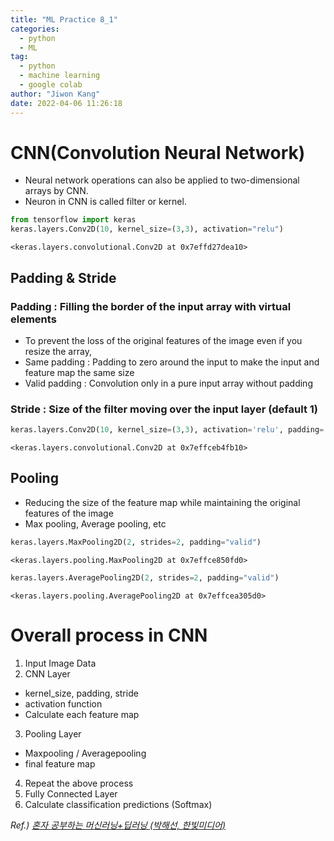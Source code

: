 ```yaml
---
title: "ML Practice 8_1"
categories:
  - python
  - ML
tag:
  - python
  - machine learning
  - google colab
author: "Jiwon Kang"
date: 2022-04-06 11:26:18
---
```

  
# CNN(Convolution Neural Network)
- Neural network operations can also be applied to two-dimensional arrays by CNN.
- Neuron in CNN is called filter or kernel.


```python
from tensorflow import keras
keras.layers.Conv2D(10, kernel_size=(3,3), activation="relu")
```




    <keras.layers.convolutional.Conv2D at 0x7effd27dea10>



## Padding & Stride
### Padding : Filling the border of the input array with virtual elements
  - To prevent the loss of the original features of the image even if you resize the array,
  - Same padding : Padding to zero around the input to make the input and feature map the same size
  - Valid padding : Convolution only in a pure input array without padding

### Stride : Size of the filter moving over the input layer (default 1)


```python
keras.layers.Conv2D(10, kernel_size=(3,3), activation='relu', padding='same', strides=1)
```




    <keras.layers.convolutional.Conv2D at 0x7effceb4fb10>



## Pooling
- Reducing the size of the feature map while maintaining the original features of the image
- Max pooling, Average pooling, etc


```python
keras.layers.MaxPooling2D(2, strides=2, padding="valid")
```




    <keras.layers.pooling.MaxPooling2D at 0x7effce850fd0>




```python
keras.layers.AveragePooling2D(2, strides=2, padding="valid")
```




    <keras.layers.pooling.AveragePooling2D at 0x7effcea305d0>



# Overall process in CNN
1. Input Image Data
2. CNN Layer
  - kernel_size, padding, stride
  - activation function
  - Calculate each feature map
3. Pooling Layer
  - Maxpooling / Averagepooling
  - final feature map
4. Repeat the above process
5. Fully Connected Layer
6. Calculate classification predictions (Softmax)

*Ref.) <u> 혼자 공부하는 머신러닝+딥러닝 (박해선, 한빛미디어) <u/>*